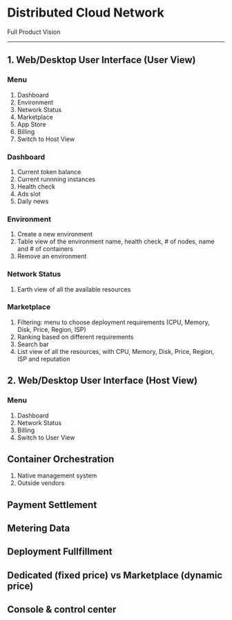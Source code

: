 # Distributed Cloud Network 
Full Product Vision

-----------------------------

## 1. Web/Desktop User Interface (User View)

### Menu
1. Dashboard
1. Environment
1. Network Status
1. Marketplace
1. App Store
1. Billing
1. Switch to Host View

### Dashboard
1. Current token balance
1. Current runnning instances
1. Health check
1. Ads slot
1. Daily news


### Environment
1. Create a new environment
1. Table view of the environment name, health check, # of nodes, name and # of containers
1. Remove an environment

### Network Status
1. Earth view of all the available resources

### Marketplace
1. Filtering: menu to choose deployment requirements (CPU, Memory, Disk, Price, Region, ISP)
1. Ranking based on different requirements
1. Search bar
1. List view of all the resources, with CPU, Memory, Disk, Price, Region, ISP and reputation

## 2. Web/Desktop User Interface (Host View)

### Menu
1. Dashboard
1. Network Status
1. Billing
1. Switch to User View

## Container Orchestration
1. Native management system
2. Outside vendors

## Payment Settlement

## Metering Data

## Deployment Fullfillment

## Dedicated (fixed price) vs Marketplace (dynamic price)

## Console & control center



